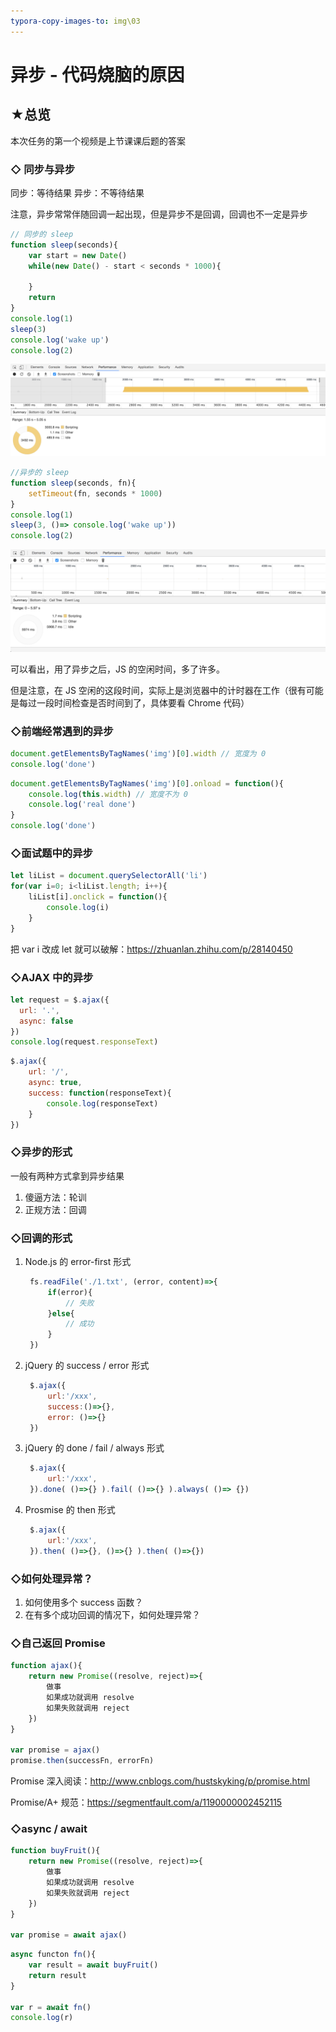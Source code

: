 ```yaml
---
typora-copy-images-to: img\03
---
```


# 异步 - 代码烧脑的原因

## ★总览

本次任务的第一个视频是上节课课后题的答案

### ◇ 同步与异步

同步：等待结果
异步：不等待结果

注意，异步常常伴随回调一起出现，但是异步不是回调，回调也不一定是异步

```javascript
// 同步的 sleep
function sleep(seconds){
    var start = new Date()
    while(new Date() - start < seconds * 1000){

    }
    return
}
console.log(1)
sleep(3)
console.log('wake up')
console.log(2)
```

![同步的sleep](img/03/Fk3uIFNUM-XyzClsAyB5MzmZzQki)

```javascript
//异步的 sleep
function sleep(seconds, fn){
    setTimeout(fn, seconds * 1000)
}
console.log(1)
sleep(3, ()=> console.log('wake up'))
console.log(2)
```

![异步的sleep](img/03/FuYkM9AJekunsdsrsmTumIUfWPg0)

可以看出，用了异步之后，JS 的空闲时间，多了许多。

但是注意，在 JS 空闲的这段时间，实际上是浏览器中的计时器在工作（很有可能是每过一段时间检查是否时间到了，具体要看 Chrome 代码）

### ◇前端经常遇到的异步

```js
document.getElementsByTagNames('img')[0].width // 宽度为 0
console.log('done')
```

```js
document.getElementsByTagNames('img')[0].onload = function(){
    console.log(this.width) // 宽度不为 0
    console.log('real done')
}
console.log('done')
```

### ◇面试题中的异步

```js
let liList = document.querySelectorAll('li')
for(var i=0; i<liList.length; i++){
    liList[i].onclick = function(){
        console.log(i)
    }
}
```

把 var i 改成 let 就可以破解：<https://zhuanlan.zhihu.com/p/28140450>

### ◇AJAX 中的异步

```js
let request = $.ajax({
  url: '.',
  async: false
})
console.log(request.responseText)
```

```js
$.ajax({
    url: '/',
    async: true,
    success: function(responseText){
        console.log(responseText)
    }
})
```

### ◇异步的形式

一般有两种方式拿到异步结果

1. 傻逼方法：轮训
2. 正规方法：回调

### ◇回调的形式

1. Node.js 的 error-first 形式

   ```js
    fs.readFile('./1.txt', (error, content)=>{
        if(error){
            // 失败
        }else{
            // 成功
        }
    })
   ```

2. jQuery 的 success / error 形式

   ```js
    $.ajax({
        url:'/xxx',
        success:()=>{},
        error: ()=>{}
    })
   ```

3. jQuery 的 done / fail / always 形式

   ```js
    $.ajax({
        url:'/xxx',
    }).done( ()=>{} ).fail( ()=>{} ).always( ()=> {})
   ```

4. Prosmise 的 then 形式

   ```js
    $.ajax({
        url:'/xxx',
    }).then( ()=>{}, ()=>{} ).then( ()=>{})
   ```

### ◇如何处理异常？

1. 如何使用多个 success 函数？
2. 在有多个成功回调的情况下，如何处理异常？

### ◇自己返回 Promise

```js
function ajax(){
    return new Promise((resolve, reject)=>{
        做事
        如果成功就调用 resolve
        如果失败就调用 reject
    })
}

var promise = ajax()
promise.then(successFn, errorFn)
```

Promise 深入阅读：<http://www.cnblogs.com/hustskyking/p/promise.html>

Promise/A+ 规范：<https://segmentfault.com/a/1190000002452115>

### ◇async / await

```js
function buyFruit(){
    return new Promise((resolve, reject)=>{
        做事
        如果成功就调用 resolve
        如果失败就调用 reject
    })
}

var promise = await ajax()
```

```js
async functon fn(){
    var result = await buyFruit()
    return result
}

var r = await fn()
console.log(r)
```

